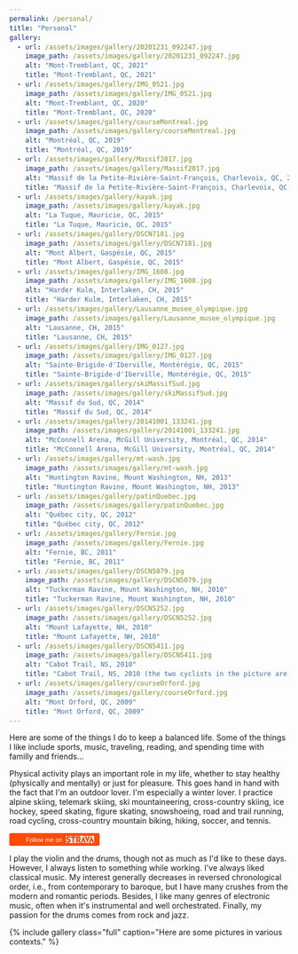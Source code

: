 ```yaml
---
permalink: /personal/
title: "Personal"
gallery:
  - url: /assets/images/gallery/20201231_092247.jpg
    image_path: /assets/images/gallery/20201231_092247.jpg
    alt: "Mont-Tremblant, QC, 2021"
    title: "Mont-Tremblant, QC, 2021"
  - url: /assets/images/gallery/IMG_0521.jpg
    image_path: /assets/images/gallery/IMG_0521.jpg
    alt: "Mont-Tremblant, QC, 2020"
    title: "Mont-Tremblant, QC, 2020"
  - url: /assets/images/gallery/courseMontreal.jpg
    image_path: /assets/images/gallery/courseMontreal.jpg
    alt: "Montréal, QC, 2019"
    title: "Montréal, QC, 2019"
  - url: /assets/images/gallery/Massif2017.jpg
    image_path: /assets/images/gallery/Massif2017.jpg
    alt: "Massif de la Petite-Rivière-Saint-François, Charlevoix, QC, 2017"
    title: "Massif de la Petite-Rivière-Saint-François, Charlevoix, QC, 2017"
  - url: /assets/images/gallery/kayak.jpg
    image_path: /assets/images/gallery/kayak.jpg
    alt: "La Tuque, Mauricie, QC, 2015"
    title: "La Tuque, Mauricie, QC, 2015"
  - url: /assets/images/gallery/DSCN7181.jpg
    image_path: /assets/images/gallery/DSCN7181.jpg
    alt: "Mont Albert, Gaspésie, QC, 2015"
    title: "Mont Albert, Gaspésie, QC, 2015"
  - url: /assets/images/gallery/IMG_1608.jpg
    image_path: /assets/images/gallery/IMG_1608.jpg
    alt: "Harder Kulm, Interlaken, CH, 2015"
    title: "Harder Kulm, Interlaken, CH, 2015"
  - url: /assets/images/gallery/Lausanne_musee_olympique.jpg
    image_path: /assets/images/gallery/Lausanne_musee_olympique.jpg
    alt: "Lausanne, CH, 2015"
    title: "Lausanne, CH, 2015"
  - url: /assets/images/gallery/IMG_0127.jpg
    image_path: /assets/images/gallery/IMG_0127.jpg
    alt: "Sainte-Brigide-d'Iberville, Montérégie, QC, 2015"
    title: "Sainte-Brigide-d'Iberville, Montérégie, QC, 2015"
  - url: /assets/images/gallery/skiMassifSud.jpg
    image_path: /assets/images/gallery/skiMassifSud.jpg
    alt: "Massif du Sud, QC, 2014"
    title: "Massif du Sud, QC, 2014"
  - url: /assets/images/gallery/20141001_133241.jpg
    image_path: /assets/images/gallery/20141001_133241.jpg
    alt: "McConnell Arena, McGill University, Montréal, QC, 2014"
    title: "McConnell Arena, McGill University, Montréal, QC, 2014"
  - url: /assets/images/gallery/mt-wash.jpg
    image_path: /assets/images/gallery/mt-wash.jpg
    alt: "Huntington Ravine, Mount Washington, NH, 2013"
    title: "Huntington Ravine, Mount Washington, NH, 2013"
  - url: /assets/images/gallery/patinQuebec.jpg
    image_path: /assets/images/gallery/patinQuebec.jpg
    alt: "Québec city, QC, 2012"
    title: "Québec city, QC, 2012"
  - url: /assets/images/gallery/Fernie.jpg
    image_path: /assets/images/gallery/Fernie.jpg
    alt: "Fernie, BC, 2011"
    title: "Fernie, BC, 2011"
  - url: /assets/images/gallery/DSCN5079.jpg
    image_path: /assets/images/gallery/DSCN5079.jpg
    alt: "Tuckerman Ravine, Mount Washington, NH, 2010"
    title: "Tuckerman Ravine, Mount Washington, NH, 2010"
  - url: /assets/images/gallery/DSCN5252.jpg
    image_path: /assets/images/gallery/DSCN5252.jpg
    alt: "Mount Lafayette, NH, 2010"
    title: "Mount Lafayette, NH, 2010"
  - url: /assets/images/gallery/DSCN5411.jpg
    image_path: /assets/images/gallery/DSCN5411.jpg
    alt: "Cabot Trail, NS, 2010"
    title: "Cabot Trail, NS, 2010 (the two cyclists in the picture are my father and me)"
  - url: /assets/images/gallery/courseOrford.jpg
    image_path: /assets/images/gallery/courseOrford.jpg
    alt: "Mont Orford, QC, 2009"
    title: "Mont Orford, QC, 2009"
---
```


Here are some of the things I do to keep a balanced life. Some of the things I like include sports, music, traveling, reading, and spending time with familly and friends...

Physical activity plays an important role in my life, whether to stay healthy (physically and mentally) or just for pleasure. This goes hand in hand with the fact that I'm an outdoor lover. I'm especially a winter lover. I practice alpine skiing, telemark skiing, ski mountaineering, cross-country skiing, ice hockey, speed skating, figure skating, snowshoeing, road and trail running, road cycling, cross-country mountain biking, hiking, soccer, and tennis.

<div class="textwidget"><a href="https://www.strava.com/athletes/8204275"
    style="display:inline-block;background-color:#FC4C02;
    color:#fff;
    padding:5px 10px 5px 30px;
    font-size:11px;
    font-family:Helvetica, Arial, sans-serif;
    white-space:nowrap;
    text-decoration:none;
    background-repeat:no-repeat;
    background-position:10px center;
    border-radius:3px;
    background-image:'../assets/images/Strava.png';"
  target="_clean">
  Follow me on
  <img src="../assets/images/Strava.png" alt="Strava" style="margin-left:4px;vertical-align:text-bottom;" height="13" width="51"></a></div>
<p><p>

I play the violin and the drums, though not as much as I'd like to these days. However, I always listen to something while working. I've always liked classical music. My interest generally decreases in reversed chronological order, i.e., from contemporary to baroque, but I have many crushes from the modern and romantic periods. Besides, I like many genres of electronic music, often when it's instrumental and well orchestrated. Finally, my passion for the drums comes from rock and jazz.

{% include gallery class="full" caption="Here are some pictures in various contexts." %}
